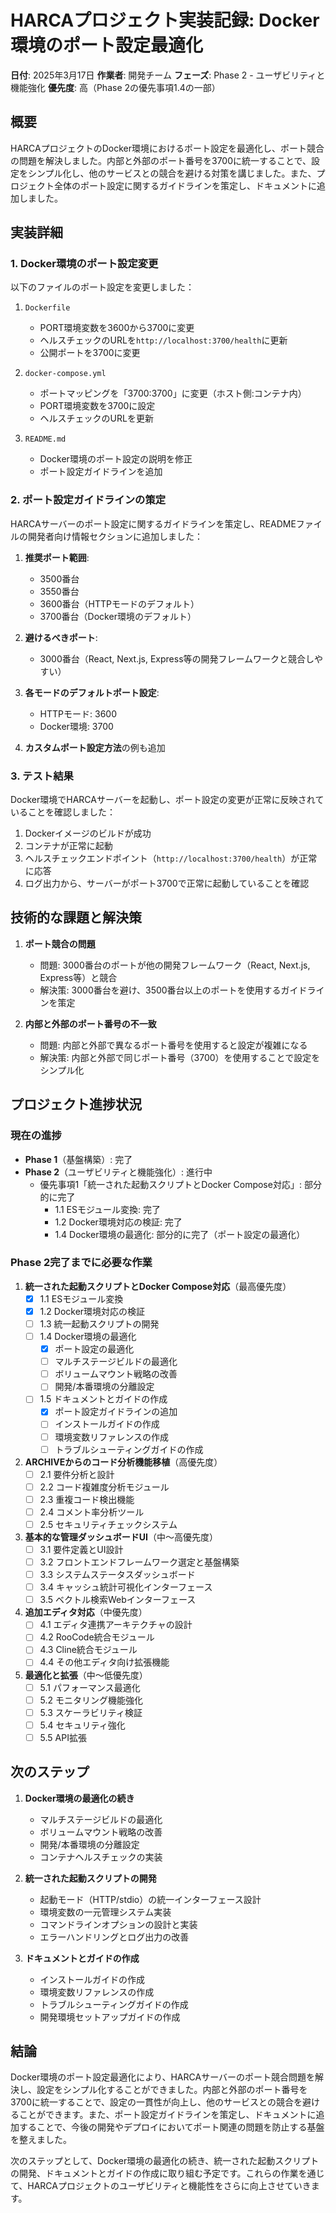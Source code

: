 # HARCAプロジェクト実装記録: Docker環境のポート設定最適化

**日付**: 2025年3月17日
**作業者**: 開発チーム
**フェーズ**: Phase 2 - ユーザビリティと機能強化
**優先度**: 高（Phase 2の優先事項1.4の一部）

## 概要

HARCAプロジェクトのDocker環境におけるポート設定を最適化し、ポート競合の問題を解決しました。内部と外部のポート番号を3700に統一することで、設定をシンプル化し、他のサービスとの競合を避ける対策を講じました。また、プロジェクト全体のポート設定に関するガイドラインを策定し、ドキュメントに追加しました。

## 実装詳細

### 1. Docker環境のポート設定変更

以下のファイルのポート設定を変更しました：

1. `Dockerfile`
   - PORT環境変数を3600から3700に変更
   - ヘルスチェックのURLを`http://localhost:3700/health`に更新
   - 公開ポートを3700に変更

2. `docker-compose.yml`
   - ポートマッピングを「3700:3700」に変更（ホスト側:コンテナ内）
   - PORT環境変数を3700に設定
   - ヘルスチェックのURLを更新

3. `README.md`
   - Docker環境のポート設定の説明を修正
   - ポート設定ガイドラインを追加

### 2. ポート設定ガイドラインの策定

HARCAサーバーのポート設定に関するガイドラインを策定し、READMEファイルの開発者向け情報セクションに追加しました：

1. **推奨ポート範囲**:
   - 3500番台
   - 3550番台
   - 3600番台（HTTPモードのデフォルト）
   - 3700番台（Docker環境のデフォルト）

2. **避けるべきポート**:
   - 3000番台（React, Next.js, Express等の開発フレームワークと競合しやすい）

3. **各モードのデフォルトポート設定**:
   - HTTPモード: 3600
   - Docker環境: 3700

4. **カスタムポート設定方法**の例も追加

### 3. テスト結果

Docker環境でHARCAサーバーを起動し、ポート設定の変更が正常に反映されていることを確認しました：

1. Dockerイメージのビルドが成功
2. コンテナが正常に起動
3. ヘルスチェックエンドポイント（`http://localhost:3700/health`）が正常に応答
4. ログ出力から、サーバーがポート3700で正常に起動していることを確認

## 技術的な課題と解決策

1. **ポート競合の問題**
   - 問題: 3000番台のポートが他の開発フレームワーク（React, Next.js, Express等）と競合
   - 解決策: 3000番台を避け、3500番台以上のポートを使用するガイドラインを策定

2. **内部と外部のポート番号の不一致**
   - 問題: 内部と外部で異なるポート番号を使用すると設定が複雑になる
   - 解決策: 内部と外部で同じポート番号（3700）を使用することで設定をシンプル化

## プロジェクト進捗状況

### 現在の進捗

- **Phase 1**（基盤構築）: 完了
- **Phase 2**（ユーザビリティと機能強化）: 進行中
  - 優先事項1「統一された起動スクリプトとDocker Compose対応」: 部分的に完了
    - 1.1 ESモジュール変換: 完了
    - 1.2 Docker環境対応の検証: 完了
    - 1.4 Docker環境の最適化: 部分的に完了（ポート設定の最適化）

### Phase 2完了までに必要な作業

1. **統一された起動スクリプトとDocker Compose対応**（最高優先度）
   - [x] 1.1 ESモジュール変換
   - [x] 1.2 Docker環境対応の検証
   - [ ] 1.3 統一起動スクリプトの開発
   - [ ] 1.4 Docker環境の最適化
     - [x] ポート設定の最適化
     - [ ] マルチステージビルドの最適化
     - [ ] ボリュームマウント戦略の改善
     - [ ] 開発/本番環境の分離設定
   - [ ] 1.5 ドキュメントとガイドの作成
     - [x] ポート設定ガイドラインの追加
     - [ ] インストールガイドの作成
     - [ ] 環境変数リファレンスの作成
     - [ ] トラブルシューティングガイドの作成

2. **ARCHIVEからのコード分析機能移植**（高優先度）
   - [ ] 2.1 要件分析と設計
   - [ ] 2.2 コード複雑度分析モジュール
   - [ ] 2.3 重複コード検出機能
   - [ ] 2.4 コメント率分析ツール
   - [ ] 2.5 セキュリティチェックシステム

3. **基本的な管理ダッシュボードUI**（中〜高優先度）
   - [ ] 3.1 要件定義とUI設計
   - [ ] 3.2 フロントエンドフレームワーク選定と基盤構築
   - [ ] 3.3 システムステータスダッシュボード
   - [ ] 3.4 キャッシュ統計可視化インターフェース
   - [ ] 3.5 ベクトル検索Webインターフェース

4. **追加エディタ対応**（中優先度）
   - [ ] 4.1 エディタ連携アーキテクチャの設計
   - [ ] 4.2 RooCode統合モジュール
   - [ ] 4.3 Cline統合モジュール
   - [ ] 4.4 その他エディタ向け拡張機能

5. **最適化と拡張**（中〜低優先度）
   - [ ] 5.1 パフォーマンス最適化
   - [ ] 5.2 モニタリング機能強化
   - [ ] 5.3 スケーラビリティ検証
   - [ ] 5.4 セキュリティ強化
   - [ ] 5.5 API拡張

## 次のステップ

1. **Docker環境の最適化の続き**
   - マルチステージビルドの最適化
   - ボリュームマウント戦略の改善
   - 開発/本番環境の分離設定
   - コンテナヘルスチェックの実装

2. **統一された起動スクリプトの開発**
   - 起動モード（HTTP/stdio）の統一インターフェース設計
   - 環境変数の一元管理システム実装
   - コマンドラインオプションの設計と実装
   - エラーハンドリングとログ出力の改善

3. **ドキュメントとガイドの作成**
   - インストールガイドの作成
   - 環境変数リファレンスの作成
   - トラブルシューティングガイドの作成
   - 開発環境セットアップガイドの作成

## 結論

Docker環境のポート設定最適化により、HARCAサーバーのポート競合問題を解決し、設定をシンプル化することができました。内部と外部のポート番号を3700に統一することで、設定の一貫性が向上し、他のサービスとの競合を避けることができます。また、ポート設定ガイドラインを策定し、ドキュメントに追加することで、今後の開発やデプロイにおいてポート関連の問題を防止する基盤を整えました。

次のステップとして、Docker環境の最適化の続き、統一された起動スクリプトの開発、ドキュメントとガイドの作成に取り組む予定です。これらの作業を通じて、HARCAプロジェクトのユーザビリティと機能性をさらに向上させていきます。
